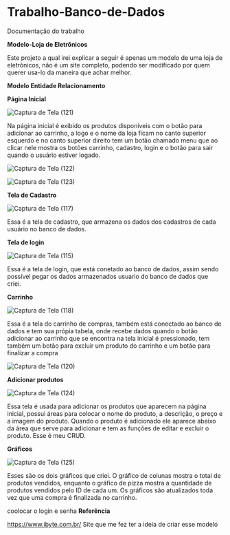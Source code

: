# Trabalho-Banco-de-Dados
Documentação do trabalho

**Modelo-Loja de Eletrônicos**

Este projeto a qual irei explicar a seguir é apenas um modelo de uma loja de eletrônicos, não é um site completo, 
podendo ser modificado por quem querer usa-lo da maneira que achar melhor.

**Modelo Entidade Relacionamento**

**Página Inicial**

![Captura de Tela (121)](https://github.com/user-attachments/assets/a1b829c1-94ba-4aee-a213-26b756df1994)


Na página inicial é exibido os produtos disponíveis com o botão para adicionar ao carrinho, a logo e o nome da loja ficam no canto superior esquerdo e no canto superior direito tem um botão chamado menu que ao clicar nele mostra os botões carrinho, cadastro, login e o botão para sair quando o usuário estiver logado.


![Captura de Tela (122)](https://github.com/user-attachments/assets/3bc5bc34-7240-4080-91d9-472655a90e5d)

![Captura de Tela (123)](https://github.com/user-attachments/assets/e2b44015-9c50-43fe-80ab-ee06d5581e7d)


**Tela de Cadastro**

![Captura de Tela (117)](https://github.com/user-attachments/assets/f4c5bfc6-b961-4411-a532-7380c7140779)

Essa é a tela de cadastro, que armazena os dados dos cadastros de cada usuário no banco de dados.


**Tela de login**

![Captura de Tela (115)](https://github.com/user-attachments/assets/359d28c8-4202-42ba-aa42-4def8b9ddd5c)

Essa é a tela de login, que está conetado ao banco de dados, assim sendo possível pegar os dados armazenados usuario do banco de dados que criei.


**Carrinho**

![Captura de Tela (118)](https://github.com/user-attachments/assets/3b1e189d-5613-4aa4-a7b6-4cce09c6154e)

Essa é a tela do carrinho de compras, também está conectado ao banco de dados e tem sua própia tabela, onde recebe dados quando o botão adicionar ao carrinho que se encontra na tela inicial é pressionado, tem também um botão para excluir um produto do carrinho e um botão para finalizar a compra

![Captura de Tela (120)](https://github.com/user-attachments/assets/851ffb1c-5a88-4db6-b8b0-a116f69418f6)


**Adicionar produtos**

![Captura de Tela (124)](https://github.com/user-attachments/assets/e0792061-75e1-4386-8a29-e941600731e4)

Essa tela é usada para adicionar os produtos que aparecem na página inicial, possui áreas para colocar o nome do produto, a descrição, o preço e a imagem do produto. Quando o produto é adicionado ele aparece abaixo da área que serve para adicionar e tem as funções de editar e excluir o produto. Esse é meu CRUD.


**Gráficos**

![Captura de Tela (125)](https://github.com/user-attachments/assets/1415693d-0234-4dd3-8b93-4afb778cb023)

Esses são os dois gráficos que criei. O gráfico de colunas mostra o total de produtos vendidos, enquanto o gráfico de pizza mostra a quantidade de produtos vendidos pelo ID de cada um. Os gráficos são atualizados toda vez que uma compra é finalizada no carrinho. 

coolocar o login e senha
**Referência**

https://www.ibyte.com.br/
Site que me fez ter a ideia de criar esse modelo
